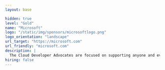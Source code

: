 ```yaml
---
layout: base

hidden: true
level: "Gold"
name: "Microsoft"
logo: "/static/img/sponsors/microsoftlogo.png"
logo_orientation: "landscape"
url_target: "https://microsoft.com"
url_friendly: "microsoft.com"
description: |
  The Cloud Developer Advocates are focused on supporting anyone and everyone. We write, speak, and dream in code. Our global team is maniacal about making the world amazing for developers of all backgrounds. Connect with us, write code with us, and let’s meet up and talk cloud and all things developer! Don't forget to check out our discord: [https://aka.ms/python-discord](https://aka.ms/python-discord).
hiring: false
---
```

